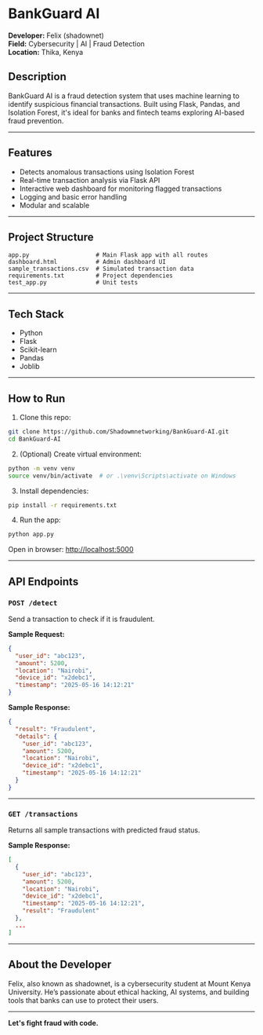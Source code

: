 # BankGuard AI

**Developer:** Felix (shadownet)  
**Field:** Cybersecurity | AI | Fraud Detection  
**Location:** Thika, Kenya

## Description
BankGuard AI is a fraud detection system that uses machine learning to identify suspicious financial transactions. Built using Flask, Pandas, and Isolation Forest, it's ideal for banks and fintech teams exploring AI-based fraud prevention.

---

## Features
- Detects anomalous transactions using Isolation Forest
- Real-time transaction analysis via Flask API
- Interactive web dashboard for monitoring flagged transactions
- Logging and basic error handling
- Modular and scalable

---

## Project Structure

```
app.py                   # Main Flask app with all routes
dashboard.html           # Admin dashboard UI
sample_transactions.csv  # Simulated transaction data
requirements.txt         # Project dependencies
test_app.py              # Unit tests
```

---

## Tech Stack
- Python
- Flask
- Scikit-learn
- Pandas
- Joblib

---

## How to Run
1. Clone this repo:
```bash
git clone https://github.com/Shadowmnetworking/BankGuard-AI.git
cd BankGuard-AI
```

2. (Optional) Create virtual environment:
```bash
python -m venv venv
source venv/bin/activate  # or .\venv\Scripts\activate on Windows
```

3. Install dependencies:
```bash
pip install -r requirements.txt
```

4. Run the app:
```bash
python app.py
```

Open in browser: [http://localhost:5000](http://localhost:5000)

---

## API Endpoints

### `POST /detect`
Send a transaction to check if it is fraudulent.

**Sample Request:**
```json
{
  "user_id": "abc123",
  "amount": 5200,
  "location": "Nairobi",
  "device_id": "x2debc1",
  "timestamp": "2025-05-16 14:12:21"
}
```

**Sample Response:**
```json
{
  "result": "Fraudulent",
  "details": {
    "user_id": "abc123",
    "amount": 5200,
    "location": "Nairobi",
    "device_id": "x2debc1",
    "timestamp": "2025-05-16 14:12:21"
  }
}
```

---

### `GET /transactions`
Returns all sample transactions with predicted fraud status.

**Sample Response:**
```json
[
  {
    "user_id": "abc123",
    "amount": 5200,
    "location": "Nairobi",
    "device_id": "x2debc1",
    "timestamp": "2025-05-16 14:12:21",
    "result": "Fraudulent"
  },
  ...
]
```

---

## About the Developer
Felix, also known as shadownet, is a cybersecurity student at Mount Kenya University. He’s passionate about ethical hacking, AI systems, and building tools that banks can use to protect their users.

---

**Let's fight fraud with code.**